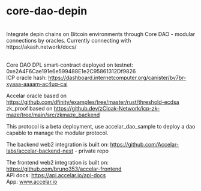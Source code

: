 # core-dao-depin
<br/>
Integrate depin chains on Bitcoin environments through Core DAO - modular connections by oracles. Currently connecting with https://akash.network/docs/
<br/>
<br/>

Core DAO DPL smart-contract deployed on testnet: 0xe2A4F6Cae191e6e599488E1e2C95861312Df9826
<br/>
ICP oracle hash: https://dashboard.internetcomputer.org/canister/bv7br-xyaaa-aaaam-ac4uq-cai
<br/>

Accelar oracle based on https://github.com/dfinity/examples/tree/master/rust/threshold-ecdsa
<br/>
zk_proof based on https://github.dev/zCloak-Network/icp-zk-maze/tree/main/src/zkmaze_backend
<br/>

This protocol is a beta deployment, use accelar_dao_sample to deploy a dao capable to manage the modular protocol.
<br/>

The backend web2 integration is built on: https://github.com/Accelar-labs/accelar-backend-nest - private repo
<br/>

The frontend web2 integration is built on: https://github.com/bruno353/accelar-frontend 
<br/>
API docs: https://api.accelar.io/api-docs
<br/>
App: www.accelar.io
<br/>
